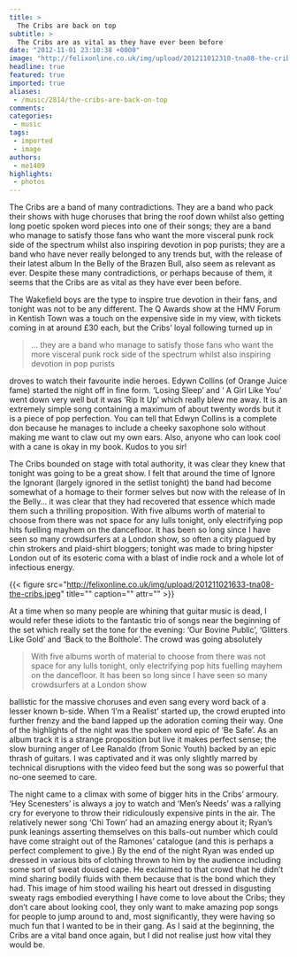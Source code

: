 ```yaml
---
title: >
  The Cribs are back on top
subtitle: >
  The Cribs are as vital as they have ever been before
date: "2012-11-01 23:10:38 +0000"
image: "http://felixonline.co.uk/img/upload/201211012310-tna08-the-cribs.jpg"
headline: true
featured: true
imported: true
aliases:
 - /music/2814/the-cribs-are-back-on-top
comments:
categories:
 - music
tags:
 - imported
 - image
authors:
 - me1409
highlights:
 - photos
---
```


The Cribs are a band of many contradictions. They are a band who pack their shows with huge choruses that bring the roof down whilst also getting long poetic spoken word pieces into one of their songs; they are a band who manage to satisfy those fans who want the more visceral punk rock side of the spectrum whilst also inspiring devotion in pop purists; they are a band who have never really belonged to any trends but, with the release of their latest album In the Belly of the Brazen Bull, also seem as relevant as ever. Despite these many contradictions, or perhaps because of them, it seems that the Cribs are as vital as they have ever been before.

The Wakefield boys are the type to inspire true devotion in their fans, and tonight was not to be any different. The Q Awards show at the HMV Forum in Kentish Town was a touch on the expensive side in my view, with tickets coming in at around £30 each, but the Cribs’ loyal following turned up in

> ... they are a band who manage to satisfy those fans who want the more visceral punk rock side of the spectrum whilst also inspiring devotion in pop purists

droves to watch their favourite indie heroes. Edywn Collins (of Orange Juice fame) started the night off in fine form. ‘Losing Sleep’ and ‘ A Girl Like You’ went down very well but it was ‘Rip It Up’ which really blew me away. It is an extremely simple song containing a maximum of about twenty words but it is a piece of pop perfection. You can tell that Edwyn Collins is a complete don because he manages to include a cheeky saxophone solo without making me want to claw out my own ears. Also, anyone who can look cool with a cane is okay in my book. Kudos to you sir!

The Cribs bounded on stage with total authority, it was clear they knew that tonight was going to be a great show. I felt that around the time of Ignore the Ignorant (largely ignored in the setlist tonight) the band had become somewhat of a homage to their former selves but now with the release of In the Belly… it was clear that they had recovered that essence which made them such a thrilling proposition. With five albums worth of material to choose from there was not space for any lulls tonight, only electrifying pop hits fuelling mayhem on the dancefloor. It has been so long since I have seen so many crowdsurfers at a London show, so often a city plagued by chin strokers and plaid-shirt bloggers; tonight was made to bring hipster London out of its esoteric coma with a blast of indie rock and a whole lot of infectious energy.

{{< figure src="http://felixonline.co.uk/img/upload/201211021633-tna08-the-cribs.jpeg" title="" caption="" attr="" >}}

At a time when so many people are whining that guitar music is dead, I would refer these idiots to the fantastic trio of songs near the beginning of the set which really set the tone for the evening: ‘Our Bovine Public’, ‘Glitters Like Gold’ and ‘Back to the Bolthole’. The crowd was going absolutely

> With five albums worth of material to choose from there was not space for any lulls tonight, only electrifying pop hits fuelling mayhem on the dancefloor. It has been so long since I have seen so many crowdsurfers at a London show

ballistic for the massive choruses and even sang every word back of a lesser known b-side. When ‘I’m a Realist’ started up, the crowd erupted into further frenzy and the band lapped up the adoration coming their way. One of the highlights of the night was the spoken word epic of ‘Be Safe’. As an album track it is a strange proposition but live it makes perfect sense; the slow burning anger of Lee Ranaldo (from Sonic Youth) backed by an epic thrash of guitars. I was captivated and it was only slightly marred by technical disruptions with the video feed but the song was so powerful that no-one seemed to care.

The night came to a climax with some of bigger hits in the Cribs’ armoury. ‘Hey Scenesters’ is always a joy to watch and ‘Men’s Needs’ was a rallying cry for everyone to throw their ridiculously expensive pints in the air. The relatively newer song ‘Chi Town’ had an amazing energy about it; Ryan’s punk leanings asserting themselves on this balls-out number which could have come straight out of the Ramones’ catalogue (and this is perhaps a perfect complement to give.) By the end of the night Ryan was ended up dressed in various bits of clothing thrown to him by the audience including some sort of sweat doused cape. He exclaimed to that crowd that he didn’t mind sharing bodily fluids with them because that is the bond which they had. This image of him stood wailing his heart out dressed in disgusting sweaty rags embodied everything I have come to love about the Cribs; they don’t care about looking cool, they only want to make amazing pop songs for people to jump around to and, most significantly, they were having so much fun that I wanted to be in their gang. As I said at the beginning, the Cribs are a vital band once again, but I did not realise just how vital they would be.
